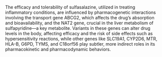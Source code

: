 The efficacy and tolerability of sulfasalazine, utilized in treating inflammatory conditions, are influenced by pharmacogenetic interactions involving the transport gene ABCG2, which affects the drug’s absorption and bioavailability, and the NAT2 gene, crucial in the liver metabolism of sulfapyridine—a key metabolite. Variants in these genes can alter drug levels in the body, affecting efficacy and the risk of side effects such as hypersensitivity reactions, while other genes like SLC19A1, CYP2D6, MTR, HLA-B, G6PD, TYMS, and C18orf56 play subtler, more indirect roles in its pharmacokinetic and pharmacodynamic behaviors.